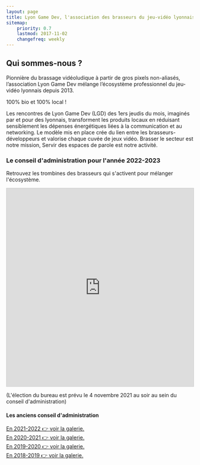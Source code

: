 ```yaml
---
layout: page
title: Lyon Game Dev, l'association des brasseurs du jeu-vidéo lyonnais.
sitemap:
    priority: 0.7
    lastmod: 2017-11-02
    changefreq: weekly
---
```

## Qui sommes-nous ?

Pionnière du brassage vidéoludique à partir de gros pixels non-aliasés, l’association Lyon Game Dev mélange l’écosystème professionnel du jeu-vidéo lyonnais depuis 2013.

100% bio et 100% local !

Les rencontres de Lyon Game Dev (LGD) des 1ers jeudis du mois, imaginés par et pour des lyonnais, transforment les produits locaux en réduisant sensiblement les dépenses énergétiques liées à la communication et au networking. Le modèle mis en place crée du lien entre les brasseurs-développeurs et valorise chaque cuvée de jeux vidéo.
Brasser le secteur est notre mission,
Servir des espaces de parole est notre activité.

### Le conseil d'administration pour l'année 2022-2023
<div class="box">
  <p>
  Retrouvez les trombines des brasseurs qui s'activent pour mélanger l'écosystème.
  </p>
</div>

<iframe class="airtable-embed" src="https://airtable.com/embed/shrYTfBLnlxUhVhS5?backgroundColor=purple&viewControls=on" frameborder="0" onmousewheel="" width="100%" height="533" style="background: transparent; border: 1px solid #ccc;"></iframe>

(L'élection du bureau est prévu le 4 novembre 2021 au soir au sein du conseil d'administration)

#### Les anciens conseil d'administration

[En 2021-2022 👉 voir la galerie.](https://airtable.com/shr87QWSBGCkn8cbu)  
[En 2020-2021 👉 voir la galerie.](https://airtable.com/shrG5SU4LoTaRgCXP)  
[En 2019-2020 👉 voir la galerie.](https://airtable.com/shr2pgdrcHWH0TDNZ)  
[En 2018-2019 👉 voir la galerie.](https://airtable.com/shrtZiZRMQDOVmB2I)
